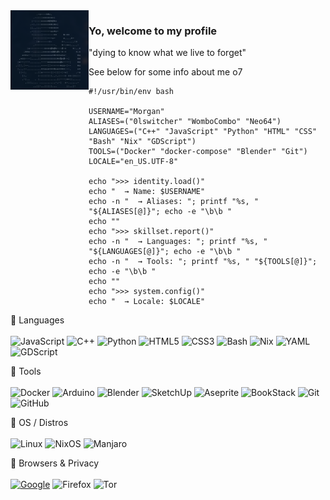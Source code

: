 <img align="left" src="https://raw.githubusercontent.com/0lswitcher/0lswitcher/refs/heads/main/assets/me.png" width="125" height="127">

### Yo, welcome to my profile

"dying to know what we live to forget"

See below for some info about me o7

```
#!/usr/bin/env bash

USERNAME="Morgan"
ALIASES=("0lswitcher" "WomboCombo" "Neo64")
LANGUAGES=("C++" "JavaScript" "Python" "HTML" "CSS" "Bash" "Nix" "GDScript")
TOOLS=("Docker" "docker-compose" "Blender" "Git")
LOCALE="en_US.UTF-8"

echo ">>> identity.load()"
echo "  → Name: $USERNAME"
echo -n "  → Aliases: "; printf "%s, " "${ALIASES[@]}"; echo -e "\b\b "
echo ""
echo ">>> skillset.report()"
echo -n "  → Languages: "; printf "%s, " "${LANGUAGES[@]}"; echo -e "\b\b "
echo -n "  → Tools: "; printf "%s, " "${TOOLS[@]}"; echo -e "\b\b "
echo ""
echo ">>> system.config()"
echo "  → Locale: $LOCALE"
```

🔻  Languages 
<br>
<br>
![JavaScript](https://img.shields.io/badge/-JavaScript-F7DF1E?logo=javascript&logoColor=black)
![C++](https://img.shields.io/badge/-C++-00599C?logo=c%2B%2B&logoColor=white)
![Python](https://img.shields.io/badge/-Python-3776AB?logo=python&logoColor=white)
![HTML5](https://img.shields.io/badge/-HTML5-E34F26?logo=html5&logoColor=white)
![CSS3](https://img.shields.io/badge/-CSS3-1572B6?logo=css&logoColor=white)
![Bash](https://img.shields.io/badge/-Bash-121011?logo=gnubash&logoColor=white)
![Nix](https://img.shields.io/badge/-Nix-5277C3?logo=nixos&logoColor=white)
![YAML](https://img.shields.io/badge/-YAML-C0DBDB?logo=yaml&logoColor=black)
![GDScript](https://img.shields.io/badge/-GDScript-478CBF?logo=godotengine&logoColor=white)

🔻  Tools
<br>
<br>
![Docker](https://img.shields.io/badge/-Docker-2496ED?logo=docker&logoColor=white)
![Arduino](https://img.shields.io/badge/-Arduino-00979D?logo=arduino&logoColor=white)
![Blender](https://img.shields.io/badge/-Blender-F5792A?logo=blender&logoColor=white)
![SketchUp](https://img.shields.io/badge/-SketchUp-005F9E?logo=sketchup&logoColor=white)
![Aseprite](https://img.shields.io/badge/-Aseprite-7D929E?logo=aseprite&logoColor=white)
![BookStack](https://img.shields.io/badge/-BookStack-4287f5?logo=bookstack&logoColor=white)
![Git](https://img.shields.io/badge/-Git-F05032?logo=git&logoColor=white)
![GitHub](https://img.shields.io/badge/-GitHub-181717?logo=github&logoColor=white)

🔻  OS / Distros
<br>
<br>
![Linux](https://img.shields.io/badge/-Linux-FCC624?logo=linux&logoColor=black)
![NixOS](https://img.shields.io/badge/-NixOS-5277C3?logo=nixos&logoColor=white)
![Manjaro](https://img.shields.io/badge/-Manjaro-34BE5B?logo=manjaro&logoColor=white)


🔻  Browsers & Privacy
<br>
<br>
[![Google](https://img.shields.io/badge/Google-Deleted-F54242?&logo=google&logoColor=white)](https://github.com/tycrek/degoogle)
![Firefox](https://img.shields.io/badge/-Firefox-FF7139?logo=firefox-browser&logoColor=white)
![Tor](https://img.shields.io/badge/-Tor-7E4798?logo=torproject&logoColor=white&style)

<!--        
heres how to multiline comment
-->
